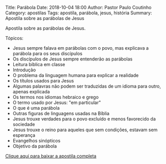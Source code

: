 Title: Parábola
Date: 2018-10-04 18:00
Author: Pastor Paulo Coutinho
Category: apostilas
Tags: apostila, parábola, jesus, história
Summary: Apostila sobre as parábolas de Jesus

Apostila sobre as parábolas de Jesus.

Tópicos:

- Jesus sempre falava em parábolas com o povo, mas explicava a parábola para os seus discípulos
- Os discípulos de Jesus sempre entenderão as parábolas
- Leitura bíblica em classe
- Introdução
- O problema da linguagem humana para explicar a realidade
- Os títulos usados para Jesus
- Algumas palavras não podem ser traduzidas de um idioma para outro, apenas explicada
- Os termos nos idiomas hebraico e grego
- O termo usado por Jesus: "em particular"
- O que é uma parábola
- Outras figuras de linguagens usadas na Bíblia
- Jesus trouxe verdades para o povo excluído e menos favorecido da sociedade
- Jesus trouxe o reino para aqueles que sem condições, estavam sem esperança
- Evangelhos sinópticos
- Objetivo da parábola


[Clique aqui para baixar a apostila completa](https://www.dropbox.com/s/lg16y00swcawj9d/Par%C3%A1bola.pdf?dl=1)